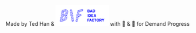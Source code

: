 <p style="vertical-align:middle">Made by Ted Han &amp; <img style="height: 4em" src="./public/images/BIF_logo.svg"/> with 💖 &amp; 🤔 for Demand Progress</p>